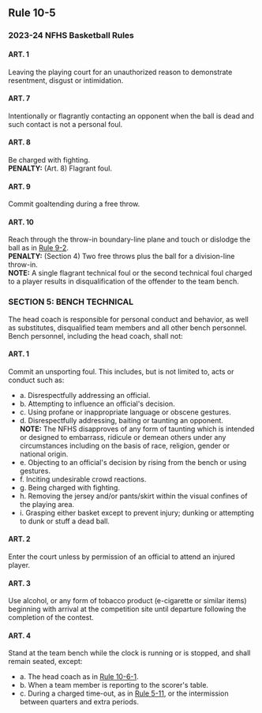 <!-- Section: Rule 10-5 -->

## Rule 10-5

### 2023-24 NFHS Basketball Rules

#### ART. 1

Leaving the playing court for an unauthorized reason to demonstrate resentment, disgust or intimidation.

#### ART. 7

Intentionally or flagrantly contacting an opponent when the ball is dead and such contact is not a personal foul.

#### ART. 8

Be charged with fighting.  
**PENALTY:** (Art. 8) Flagrant foul.

#### ART. 9

Commit goaltending during a free throw.

#### ART. 10

Reach through the throw-in boundary-line plane and touch or dislodge the ball as in [Rule 9-2](#rule-9-2).  
**PENALTY:** (Section 4) Two free throws plus the ball for a division-line throw-in.  
**NOTE:** A single flagrant technical foul or the second technical foul charged to a player results in disqualification of the offender to the team bench.

### SECTION 5: BENCH TECHNICAL

The head coach is responsible for personal conduct and behavior, as well as substitutes, disqualified team members and all other bench personnel. Bench personnel, including the head coach, shall not:

#### ART. 1

Commit an unsporting foul. This includes, but is not limited to, acts or conduct such as:

- a. Disrespectfully addressing an official.
- b. Attempting to influence an official's decision.
- c. Using profane or inappropriate language or obscene gestures.
- d. Disrespectfully addressing, baiting or taunting an opponent.  
  **NOTE:** The NFHS disapproves of any form of taunting which is intended or designed to embarrass, ridicule or demean others under any circumstances including on the basis of race, religion, gender or national origin.
- e. Objecting to an official's decision by rising from the bench or using gestures.
- f. Inciting undesirable crowd reactions.
- g. Being charged with fighting.
- h. Removing the jersey and/or pants/skirt within the visual confines of the playing area.
- i. Grasping either basket except to prevent injury; dunking or attempting to dunk or stuff a dead ball.

#### ART. 2

Enter the court unless by permission of an official to attend an injured player.

#### ART. 3

Use alcohol, or any form of tobacco product (e-cigarette or similar items) beginning with arrival at the competition site until departure following the completion of the contest.

#### ART. 4

Stand at the team bench while the clock is running or is stopped, and shall remain seated, except:

- a. The head coach as in [Rule 10-6-1](#rule-10-6-1).
- b. When a team member is reporting to the scorer's table.
- c. During a charged time-out, as in [Rule 5-11](#rule-5-11), or the intermission between quarters and extra periods.
